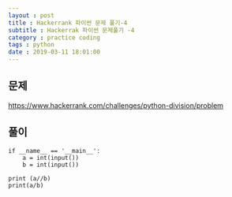 ```yaml
---
layout : post
title : Hackerrank 파이썬 문제 풀기-4
subtitle : Hackerrak 파이썬 문제풀기 -4
category : practice coding
tags : python
date : 2019-03-11 18:01:00 
---
```


## 문제 
https://www.hackerrank.com/challenges/python-division/problem


## 풀이
~~~
if __name__ == '__main__':
    a = int(input())
    b = int(input())

print (a//b)
print(a/b)

~~~
